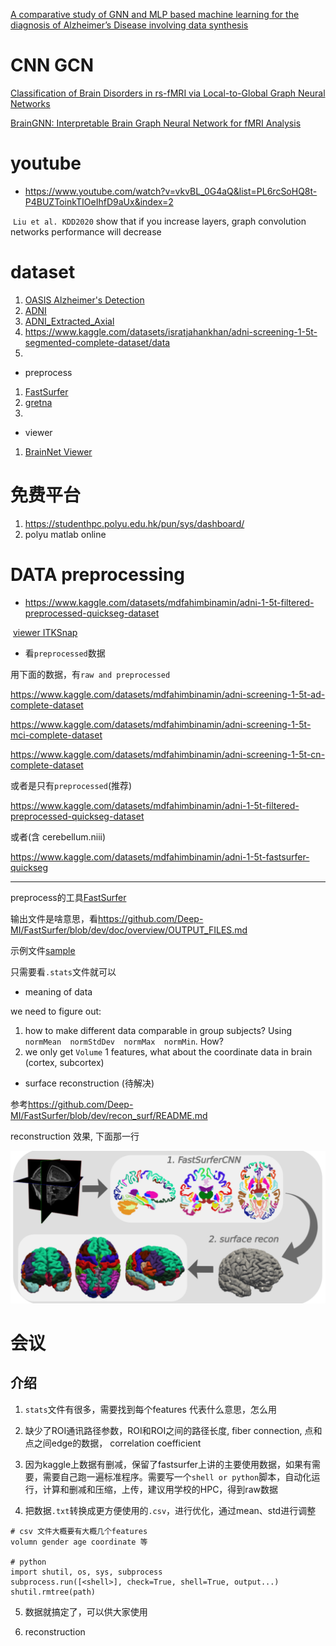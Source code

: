 [A comparative study of GNN and MLP based machine learning for the diagnosis of Alzheimer’s Disease involving data synthesis](https://www-sciencedirect-com.ezproxy.lb.polyu.edu.hk/science/article/pii/S0893608023006020?via%3Dihub)

# CNN GCN

[Classification of Brain Disorders in rs-fMRI via Local-to-Global Graph Neural Networks](https://ieeexplore.ieee.org/document/9936686)

[BrainGNN: Interpretable Brain Graph Neural Network for fMRI Analysis](https://www-sciencedirect-com.ezproxy.lb.polyu.edu.hk/science/article/pii/S1361841521002784?via%3Dihub)



# youtube

* <https://www.youtube.com/watch?v=vkvBL_0G4aQ&list=PL6rcSoHQ8t-P4BUZToinkTIOeIhfD9aUx&index=2>

​	`Liu et al. KDD2020` show that if you increase layers, graph convolution networks performance will decrease



# dataset

1. [OASIS Alzheimer's Detection](https://www.kaggle.com/datasets/ninadaithal/imagesoasis)
2. [ADNI](https://ida.loni.usc.edu/login.jsp?project=ADNI)
3. [ADNI_Extracted_Axial](https://www.kaggle.com/datasets/katalniraj/adni-extracted-axial)
4. <https://www.kaggle.com/datasets/isratjahankhan/adni-screening-1-5t-segmented-complete-dataset/data>
5. 

* preprocess

1. [FastSurfer](https://github.com/Deep-MI/FastSurfer)
2. [gretna](https://www.nitrc.org/projects/gretna/)
3. 

* viewer

1. [BrainNet Viewer](https://www.nitrc.org/projects/bnv/)



# 免费平台

1. <https://studenthpc.polyu.edu.hk/pun/sys/dashboard/>
2. polyu matlab online



# DATA preprocessing

* <https://www.kaggle.com/datasets/mdfahimbinamin/adni-1-5t-filtered-preprocessed-quickseg-dataset>

​	[viewer ITKSnap](https://sourceforge.net/projects/itksnap/)

* 看`preprocessed`数据

用下面的数据，有`raw and preprocessed`

<https://www.kaggle.com/datasets/mdfahimbinamin/adni-screening-1-5t-ad-complete-dataset>

<https://www.kaggle.com/datasets/mdfahimbinamin/adni-screening-1-5t-mci-complete-dataset>

<https://www.kaggle.com/datasets/mdfahimbinamin/adni-screening-1-5t-cn-complete-dataset>

或者是只有`preprocessed`(推荐)

<https://www.kaggle.com/datasets/mdfahimbinamin/adni-1-5t-filtered-preprocessed-quickseg-dataset>

或者(含 cerebellum.niii)

<https://www.kaggle.com/datasets/mdfahimbinamin/adni-1-5t-fastsurfer-quickseg>

-------------------------------

preprocess的工具[FastSurfer](https://github.com/Deep-MI/FastSurfer)

输出文件是啥意思，看<https://github.com/Deep-MI/FastSurfer/blob/dev/doc/overview/OUTPUT_FILES.md>

示例文件[sample](../dataset/I31143.nii)

只需要看`.stats`文件就可以

* meaning of data

we need to figure out:

1. how to make different data comparable in group subjects? Using `normMean  normStdDev  normMax  normMin`. How?
2. we only get  `Volume` 1 features, what about the coordinate data in brain (cortex, subcortex)



* surface reconstruction (待解决)

参考<https://github.com/Deep-MI/FastSurfer/blob/dev/recon_surf/README.md>

reconstruction 效果, 下面那一行

![image-20240923203218745](./assets/image-20240923203218745.png)



# 会议

## 介绍

1. `stats`文件有很多，需要找到每个features 代表什么意思，怎么用

2. 缺少了ROI通讯路径参数，ROI和ROI之间的路径长度, fiber connection, 点和点之间edge的数据， correlation coefficient
3. 因为kaggle上数据有删减，保留了fastsurfer上讲的主要使用数据，如果有需要，需要自己跑一遍标准程序。需要写一个`shell or python`脚本，自动化运行，计算和删减和压缩，上传，建议用学校的HPC，得到raw数据
4. 把数据`.txt`转换成更方便使用的`.csv`，进行优化，通过mean、std进行调整 

```
# csv 文件大概要有大概几个features
volumn gender age coordinate 等

# python
import shutil, os, sys, subprocess
subprocess.run([<shell>], check=True, shell=True, output...)
shutil.rmtree(path)
```

5. 数据就搞定了，可以供大家使用

6. reconstruction

